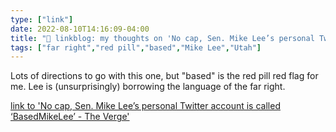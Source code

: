 ```yaml
---
type: ["link"]
date: 2022-08-10T14:16:09-04:00
title: "🔗 linkblog: my thoughts on 'No cap, Sen. Mike Lee’s personal Twitter account is called ‘BasedMikeLee’ - The Verge'"
tags: ["far right","red pill","based","Mike Lee","Utah"]
---
```

Lots of directions to go with this one, but "based" is the red pill red flag for me. Lee is (unsurprisingly) borrowing the language of the far right.
 

[link to 'No cap, Sen. Mike Lee’s personal Twitter account is called ‘BasedMikeLee’ - The Verge'](https://www.theverge.com/2022/8/10/23300085/mike-lee-twitter-basedmikelee-utah-mitt-romney-trump)
